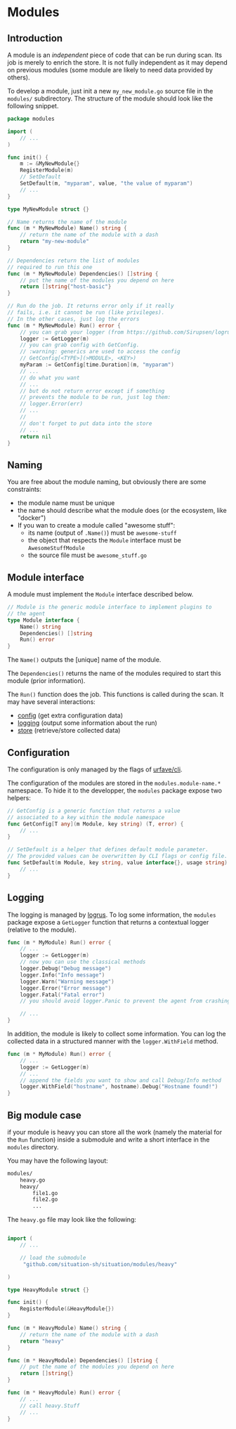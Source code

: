 # Modules 

## Introduction

A module is an _independent_ piece of code that can be run during scan. Its job is merely to enrich the store.
It is not fully independent as it may depend on previous modules (some module are likely to need data provided by others).

To develop a module, just init a new `my_new_module.go` source file in the `modules/` subdirectory. The structure of the module should look like the following snippet.

```go
package modules

import (
    // ...
)

func init() {
    m := &MyNewModule{}
    RegisterModule(m)
    // SetDefault
    SetDefault(m, "myparam", value, "the value of myparam")
    // ...
}

type MyNewModule struct {}

// Name returns the name of the module
func (m * MyNewModule) Name() string {
    // return the name of the module with a dash
    return "my-new-module"
}

// Dependencies return the list of modules
// required to run this one
func (m * MyNewModule) Dependencies() []string {
    // put the name of the modules you depend on here
    return []string{"host-basic"}
}

// Run do the job. It returns error only if it really
// fails, i.e. it cannot be run (like privileges).
// In the other cases, just log the errors
func (m * MyNewModule) Run() error {
    // you can grab your logger (from https://github.com/Sirupsen/logrus)
    logger := GetLogger(m)
    // you can grab config with GetConfig.
    // :warning: generics are used to access the config
    // GetConfig[<TYPE>](>MODULE>, <KEY>)
    myParam := GetConfig[time.Duration](m, "myparam")
    // ...
    // do what you want
    // ...
    // but do not return error except if something
    // prevents the module to be run, just log them:
    // logger.Error(err)
    // ...
    //
    // don't forget to put data into the store
    // ...
    return nil
}


```

## Naming

You are free about the module naming, but obviously there are some constraints:

- the module name must be unique
- the name should describe what the module does (or the ecosystem, like "docker")
- If you wan to create a module called "awesome stuff":
  - its name (output of `.Name()`) must be `awesome-stuff`
  - the object that respects the `Module` interface must be `AwesomeStuffModule`
  - the source file must be `awesome_stuff.go`

## Module interface

A module must implement the `Module` interface described below.

```go
// Module is the generic module interface to implement plugins to
// the agent
type Module interface {
	Name() string
	Dependencies() []string
	Run() error
}
```

The `Name()` outputs the [unique] name of the module.

The `Dependencies()` returns the name of the modules required to start this module (prior information).

The `Run()` function does the job. This functions is called during the scan. It may have several interactions:

- [config](#configuration) (get extra configuration data)
- [logging](#logging) (output some information about the run)
- [store](#the-store) (retrieve/store collected data)

## Configuration

The configuration is only managed by the flags of [urfave/cli](https://github.com/urfave/cli).

The configuration of the modules are stored in the `modules.module-name.*` namespace. To hide it to the developper, the `modules` package expose two helpers:

```go
// GetConfig is a generic function that returns a value
// associated to a key within the module namespace
func GetConfig[T any](m Module, key string) (T, error) {
	// ...
}

// SetDefault is a helper that defines default module parameter.
// The provided values can be overwritten by CLI flags or config file.
func SetDefault(m Module, key string, value interface{}, usage string) {
    // ...
}
```


## Logging

The logging is managed by [logrus](https://github.com/Sirupsen/logrus). To log some information, the `modules` package expose a `GetLogger` function that returns a contextual logger (relative to the module).

```go
func (m * MyModule) Run() error {
    // ...
    logger := GetLogger(m)
    // now you can use the classical methods
    logger.Debug("Debug message")
    logger.Info("Info message")
    logger.Warn("Warning message")
    logger.Error("Error message")
    logger.Fatal("Fatal error")
    // you should avoid logger.Panic to prevent the agent from crashing

    // ...
}
```

In addition, the module is likely to collect some information. You can log the collected data in a structured manner with the `logger.WithField` method.

```go
func (m * MyModule) Run() error {
    // ...
    logger := GetLogger(m)
    // ...
    // append the fields you want to show and call Debug/Info method
    logger.WithField("hostname", hostname).Debug("Hostname found!")
}
```

## Big module case

if your module is heavy you can store all the work (namely the material for the `Run` function) inside a submodule and write a short interface in the `modules` directory.

You may have the following layout:

```bash
modules/
    heavy.go
    heavy/
        file1.go
        file2.go
        ...
```

The `heavy.go` file may look like the following:

```go

import (
    // ...

	// load the submodule
	 "github.com/situation-sh/situation/modules/heavy"

)

type HeavyModule struct {}

func init() {
    RegisterModule(&HeavyModule{})
}

func (m * HeavyModule) Name() string {
    // return the name of the module with a dash
    return "heavy"
}

func (m * HeavyModule) Dependencies() []string {
    // put the name of the modules you depend on here
    return []string{}
}

func (m * HeavyModule) Run() error {
    // ...
    // call heavy.Stuff
    // ...
}
```

